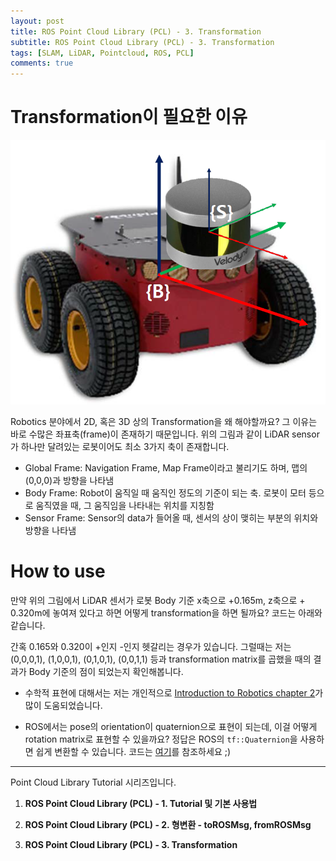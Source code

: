 ```yaml
---
layout: post
title: ROS Point Cloud Library (PCL) - 3. Transformation
subtitle: ROS Point Cloud Library (PCL) - 3. Transformation
tags: [SLAM, LiDAR, Pointcloud, ROS, PCL]
comments: true
---
```


# Transformation이 필요한 이유

![tf](/img/pcl_robot_sensor.PNG)

Robotics 분야에서 2D, 혹은 3D 상의 Transformation을 왜 해야할까요? 그 이유는 바로 수많은 좌표축(frame)이 존재하기 때문입니다. 위의 그림과 같이 LiDAR sensor가 하나만 달려있는 로봇이어도 최소 3가지 축이 존재합니다.

* Global Frame: Navigation Frame, Map Frame이라고 불리기도 하며, 맵의 (0,0,0)과 방향을 나타냄 
* Body Frame: Robot이 움직일 때 움직인 정도의 기준이 되는 축. 로봇이 모터 등으로 움직였을 때, 그 움직임을 나타내는 위치를 지칭함 
* Sensor Frame: Sensor의 data가 들어올 때, 센서의 상이 맺히는 부분의 위치와 방향을 나타냄


# How to use

만약 위의 그림에서 LiDAR 센서가 로봇 Body 기준 x축으로 +0.165m, z축으로 + 0.320m에 놓여져 있다고 하면 어떻게 transformation을 하면 될까요? 코드는 아래와 같습니다. 

<script src="https://gist.github.com/LimHyungTae/ddd6f5cd6c2507a86388bd1b703e0cbb.js"></script>

간혹 0.165와 0.320이 +인지 -인지 헷갈리는 경우가 있습니다. 그럴때는 저는 (0,0,0,1), (1,0,0,1), (0,1,0,1), (0,0,1,1) 등과 transformation matrix를 곱했을 때의 결과가 Body 기준의 점이 되었는지 확인해봅니다.  

* 수학적 표현에 대해서는 저는 개인적으로 [Introduction to Robotics chapter 2](http://www.mech.sharif.ir/c/document_library/get_file?uuid=5a4bb247-1430-4e46-942c-d692dead831f&groupId=14040)가 많이 도움되었습니다.

* ROS에서는 pose의 orientation이 quaternion으로 표현이 되는데, 이걸 어떻게 rotation matrix로 표현할 수 있을까요? 정답은 ROS의 `tf::Quaternion`을 사용하면 쉽게 변환할 수 있습니다. 코드는 [여기](https://gist.github.com/LimHyungTae/2499a68ea8ee4d8a876a149858a5b08e)를 참조하세요 ;)


---


Point Cloud Library Tutorial 시리즈입니다.

1. **ROS Point Cloud Library (PCL) - 1. Tutorial 및 기본 사용법**

2. **ROS Point Cloud Library (PCL) - 2. 형변환 - toROSMsg, fromROSMsg**

3. **ROS Point Cloud Library (PCL) - 3. Transformation**
